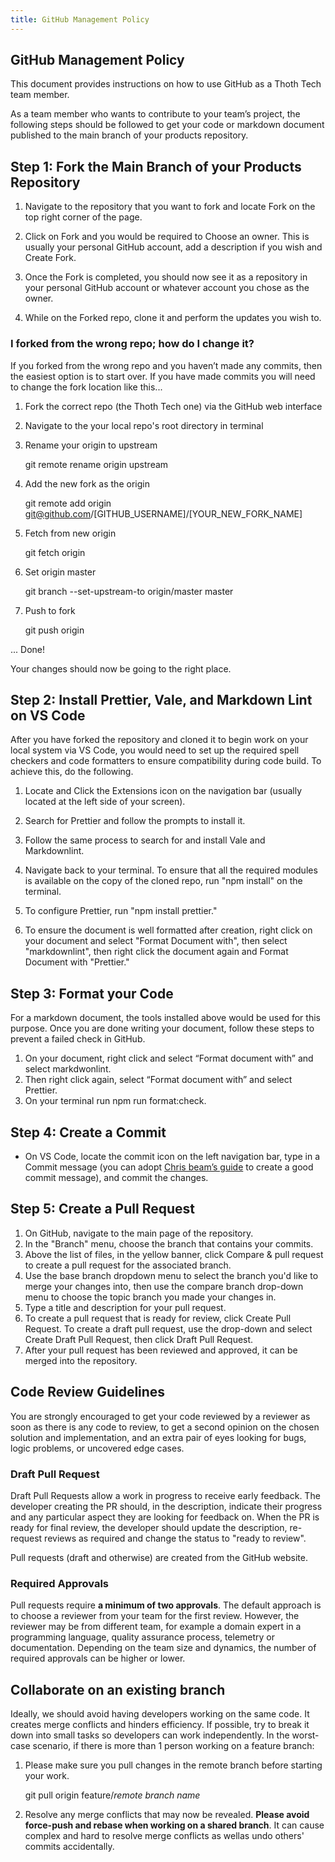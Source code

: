 ```yaml
---
title: GitHub Management Policy
---
```


## GitHub Management Policy

This document provides instructions on how to use GitHub as a Thoth Tech team member.

As a team member who wants to contribute to your team’s project, the following steps should be
followed to get your code or markdown document published to the main branch of your products
repository.

## Step 1: Fork the Main Branch of your Products Repository

1. Navigate to the repository that you want to fork and locate Fork on the top right corner of the
   page.

2. Click on Fork and you would be required to Choose an owner. This is usually your personal GitHub
   account, add a description if you wish and Create Fork.

   <!-- <img src="/src/assets/git-tut-2.png"/> -->

3. Once the Fork is completed, you should now see it as a repository in your personal GitHub account
   or whatever account you chose as the owner.
4. While on the Forked repo, clone it and perform the updates you wish to.

### I forked from the wrong repo; how do I change it?

If you forked from the wrong repo and you haven’t made any commits, then the easiest option is to
start over. If you have made commits you will need to change the fork location like this...

1. Fork the correct repo (the Thoth Tech one) via the GitHub web interface

2. Navigate to the your local repo's root directory in terminal

3. Rename your origin to upstream

   git remote rename origin upstream

4. Add the new fork as the origin

   git remote add origin [git@github.com](git@github.com)/[GITHUB_USERNAME]/[YOUR_NEW_FORK_NAME]

5. Fetch from new origin

   git fetch origin

6. Set origin master

   git branch --set-upstream-to origin/master master

7. Push to fork

   git push origin

... Done!

Your changes should now be going to the right place.

## Step 2: Install Prettier, Vale, and Markdown Lint on VS Code

After you have forked the repository and cloned it to begin work on your local system via VS Code,
you would need to set up the required spell checkers and code formatters to ensure compatibility
during code build. To achieve this, do the following.

1. Locate and Click the Extensions icon on the navigation bar (usually located at the left side of
   your screen).

2. Search for Prettier and follow the prompts to install it.

3. Follow the same process to search for and install Vale and Markdownlint.
4. Navigate back to your terminal. To ensure that all the required modules is available on the copy
   of the cloned repo, run "npm install" on the terminal.
5. To configure Prettier, run "npm install prettier."
6. To ensure the document is well formatted after creation, right click on your document and select
   "Format Document with", then select "markdownlint", then right click the document again and
   Format Document with "Prettier."

## Step 3: Format your Code

For a markdown document, the tools installed above would be used for this purpose. Once you are done
writing your document, follow these steps to prevent a failed check in GitHub.

1. On your document, right click and select “Format document with” and select markdwonlint.
2. Then right click again, select “Format document with” and select Prettier.
3. On your terminal run npm run format:check.

## Step 4: Create a Commit

- On VS Code, locate the commit icon on the left navigation bar, type in a Commit message (you can
  adopt [Chris beam’s guide](https://cbea.ms/git-commit/) to create a good commit message), and
  commit the changes.

  <!-- <img src="/src/assets/git-tut-5.png"/> -->

## Step 5: Create a Pull Request

1. On GitHub, navigate to the main page of the repository.
2. In the "Branch" menu, choose the branch that contains your commits.
3. Above the list of files, in the yellow banner, click Compare & pull request to create a pull
   request for the associated branch.
4. Use the base branch dropdown menu to select the branch you'd like to merge your changes into,
   then use the compare branch drop-down menu to choose the topic branch you made your changes in.
    <!-- <img src="/src/assets/git-tut-6.png"/> -->
5. Type a title and description for your pull request.
6. To create a pull request that is ready for review, click Create Pull Request. To create a draft
   pull request, use the drop-down and select Create Draft Pull Request, then click Draft Pull
   Request.
7. After your pull request has been reviewed and approved, it can be merged into the repository.

## Code Review Guidelines

You are strongly encouraged to get your code reviewed by a reviewer as soon as there is any code to
review, to get a second opinion on the chosen solution and implementation, and an extra pair of eyes
looking for bugs, logic problems, or uncovered edge cases.

### Draft Pull Request

Draft Pull Requests allow a work in progress to receive early feedback. The developer creating the
PR should, in the description, indicate their progress and any particular aspect they are looking
for feedback on. When the PR is ready for final review, the developer should update the description,
re-request reviews as required and change the status to "ready to review".

Pull requests (draft and otherwise) are created from the GitHub website.

### Required Approvals

Pull requests require **a minimum of two approvals**. The default approach is to choose a reviewer
from your team for the first review. However, the reviewer may be from different team, for example a
domain expert in a programming language, quality assurance process, telemetry or documentation.
Depending on the team size and dynamics, the number of required approvals can be higher or lower.

## Collaborate on an existing branch

Ideally, we should avoid having developers working on the same code. It creates merge conflicts and
hinders efficiency. If possible, try to break it down into small tasks so developers can work
independently. In the worst-case scenario, if there is more than 1 person working on a feature
branch:

1. Please make sure you pull changes in the remote branch before starting your work.

   git pull origin feature/_remote branch name_

2. Resolve any merge conflicts that may now be revealed. **Please avoid force-push and rebase when
   working on a shared branch**. It can cause complex and hard to resolve merge conflicts as wellas
   undo others' commits accidentally.
